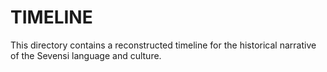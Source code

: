 #  TIMELINE  #

This directory contains a reconstructed timeline for the historical narrative of the Sevensi language and culture.
